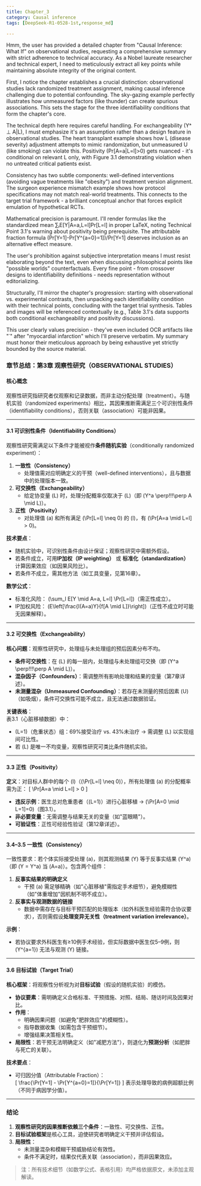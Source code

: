 ```yaml
---
title: Chapter_3
category: Causal inference
tags: [DeepSeek-R1-0528-1st,response_md]

---
```

<think>
Hmm, the user has provided a detailed chapter from "Causal Inference: What If" on observational studies, requesting a comprehensive summary with strict adherence to technical accuracy. As a Nobel laureate researcher and technical expert, I need to meticulously extract all key points while maintaining absolute integrity of the original content.

First, I notice the chapter establishes a crucial distinction: observational studies lack randomized treatment assignment, making causal inference challenging due to potential confounding. The sky-gazing example perfectly illustrates how unmeasured factors (like thunder) can create spurious associations. This sets the stage for the three identifiability conditions that form the chapter's core.

The technical depth here requires careful handling. For exchangeability (Yᵃ ⊥ A|L), I must emphasize it's an assumption rather than a design feature in observational studies. The heart transplant example shows how L (disease severity) adjustment attempts to mimic randomization, but unmeasured U (like smoking) can violate this. Positivity (Pr[A=a|L=l]>0) gets nuanced - it's conditional on relevant L only, with Figure 3.1 demonstrating violation when no untreated critical patients exist. 

Consistency has two subtle components: well-defined interventions (avoiding vague treatments like "obesity") and treatment version alignment. The surgeon experience mismatch example shows how protocol specifications may not match real-world treatments. This connects to the target trial framework - a brilliant conceptual anchor that forces explicit emulation of hypothetical RCTs.

Mathematical precision is paramount. I'll render formulas like the standardized mean ∑ₗE[Y|A=a,L=l]Pr[L=l] in proper LaTeX, noting Technical Point 3.1's warning about positivity being prerequisite. The attributable fraction formula (Pr[Y=1]-Pr[Y^{a=0}=1])/Pr[Y=1] deserves inclusion as an alternative effect measure.

The user's prohibition against subjective interpretation means I must resist elaborating beyond the text, even when discussing philosophical points like "possible worlds" counterfactuals. Every fine point - from crossover designs to identifiability definitions - needs representation without editorializing.

Structurally, I'll mirror the chapter's progression: starting with observational vs. experimental contrasts, then unpacking each identifiability condition with their technical points, concluding with the target trial synthesis. Tables and images will be referenced contextually (e.g., Table 3.1's data supports both conditional exchangeability and positivity discussions).

This user clearly values precision - they've even included OCR artifacts like "˙" after "myocardial infarction" which I'll preserve verbatim. My summary must honor their meticulous approach by being exhaustive yet strictly bounded by the source material.
</think>
### 章节总结：第3章 观察性研究（OBSERVATIONAL STUDIES）

#### **核心概念**
观察性研究指研究者仅观察和记录数据，而非主动分配处理（treatment）。与随机实验（randomized experiments）相比，其因果推断需满足三个可识别性条件（identifiability conditions），否则关联（association）可能非因果。

---

#### **3.1 可识别性条件（Identifiability Conditions）**
观察性研究需满足以下条件才能被视作**条件随机实验**（conditionally randomized experiment）：
1. **一致性（Consistency）**  
   - 处理值需对应明确定义的干预（well-defined interventions），且与数据中的处理版本一致。
2. **可交换性（Exchangeability）**  
   - 给定协变量 \(L\) 时，处理分配概率仅取决于 \(L\)（即 \(Y^a \perp\!\!\!\perp A \mid L\)）。
3. **正性（Positivity）**  
   - 对处理值 \(a\) 和所有满足 \(\Pr[L=l] \neq 0\) 的 \(l\)，有 \(\Pr[A=a \mid L=l] > 0\)。

**技术要点**：
- 随机实验中，可识别性条件由设计保证；观察性研究中需额外假设。
- 若条件成立，可用**IP加权（IP weighting）** 或 **标准化（standardization）** 计算因果效应（如因果风险比）。
- 若条件不成立，需其他方法（如工具变量，见第16章）。

**数学公式**：  
- 标准化风险： \(\sum_l E[Y \mid A=a, L=l] \Pr[L=l]\)（需正性成立）。
- IP加权风险： \(E\left[\frac{I(A=a)Y}{f[A \mid L]}\right]\)（正性不成立时可能无因果解释）。

---

#### **3.2 可交换性（Exchangeability）**
**核心问题**：观察性研究中，处理组与未处理组的预后因素分布不均。
- **条件可交换性**：在 \(L\) 的每一层内，处理组与未处理组可交换（即 \(Y^a \perp\!\!\!\perp A \mid L\)）。
- **混杂因子（Confounders）**：需调整所有影响处理和结果的变量（第7章详述）。
- **未测量混杂（Unmeasured Confounding）**：若存在未测量的预后因素 \(U\)（如吸烟），条件可交换性可能不成立，且无法通过数据验证。

**关键表格**：  
表3.1（心脏移植数据）中：
- \(L=1\)（危重状态）组：69%接受治疗 vs. 43%未治疗 → 需调整 \(L\) 以实现组间可比性。
- 若 \(L\) 是唯一不均变量，观察性研究可类比条件随机实验。

---

#### **3.3 正性（Positivity）**
**定义**：对目标人群中的每个 \(l\)（\(\Pr[L=l] \neq 0\)），所有处理值 \(a\) 的分配概率需为正：
\[
\Pr[A=a \mid L=l] > 0
\]
- **违反示例**：医生总对危重患者（\(L=1\)）进行心脏移植 → \(\Pr[A=0 \mid L=1]=0\)（图3.1）。
- **非必要变量**：无需调整与结果无关的变量（如"蓝眼睛"）。
- **可验证性**：正性可经验性验证（第12章详述）。

---

#### **3.4–3.5 一致性（Consistency）**
一致性要求：若个体实际接受处理 \(a\)，则其观测结果 \(Y\) 等于反事实结果 \(Y^a\)（即 \(Y = Y^a\) 当 \(A=a\)）。包含两个组件：
1. **反事实结果的明确定义**  
   - 干预 \(a\) 需足够精确（如"心脏移植"需指定手术细节），避免模糊性（如"体重增加"因机制不明不成立）。
2. **反事实与观测数据的链接**  
   - 数据中需存在与目标干预匹配的处理版本（如外科医生经验需符合协议要求），否则需假设**处理变异无关性（treatment variation irrelevance）**。

**示例**：  
- 若协议要求外科医生有≥10例手术经验，但实际数据中医生仅5–9例，则 \(Y^{a=1}\) 无法与观测 \(Y\) 链接。

---

#### **3.6 目标试验（Target Trial）**
**核心框架**：将观察性分析视为对**目标试验**（假设的随机实验）的模仿。
- **协议要素**：需明确定义合格标准、干预措施、对照、结局、随访时间及因果对比。
- **作用**：  
  - 明确因果问题（如避免"肥胖效应"的模糊性）。  
  - 指导数据收集（如需包含干预细节）。  
  - 增强结果决策相关性。
- **局限性**：若干预无法明确定义（如"减肥方法"），则退化为**预测分析**（如肥胖与死亡的关联）。

**技术要点**：  
- 可归因分值（Attributable Fraction）：  
  \[
  \frac{\Pr[Y=1] - \Pr[Y^{a=0}=1]}{\Pr[Y=1]}
  \]
  表示处理导致的病例超额比例（不同于病因学分值）。

---

### **结论**
1. **观察性研究的因果推断依赖三个条件**：一致性、可交换性、正性。
2. **目标试验框架**是核心工具，迫使研究者明确定义干预并评估假设。
3. **局限性**：  
   - 未测量混杂和模糊干预威胁结论有效性。  
   - 条件不满足时，结果仅代表关联（association），而非因果效应。

> 注：所有技术细节（如数学公式、表格引用）均严格依据原文，未添加主观解读。